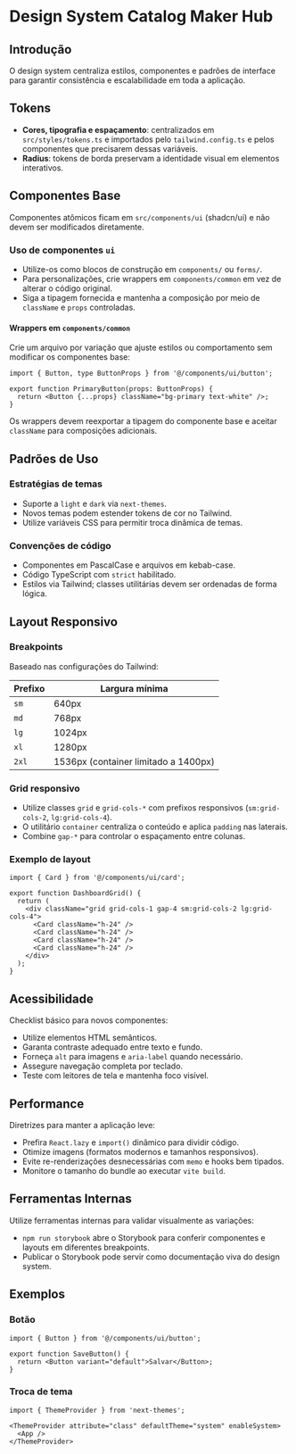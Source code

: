 # Design System Catalog Maker Hub

## Introdução
O design system centraliza estilos, componentes e padrões de interface para garantir consistência e escalabilidade em toda a aplicação.

## Tokens
- **Cores, tipografia e espaçamento**: centralizados em `src/styles/tokens.ts` e importados pelo `tailwind.config.ts` e pelos componentes que precisarem dessas variáveis.
- **Radius**: tokens de borda preservam a identidade visual em elementos interativos.

## Componentes Base
Componentes atômicos ficam em `src/components/ui` (shadcn/ui) e não devem ser modificados diretamente.

### Uso de componentes `ui`
- Utilize-os como blocos de construção em `components/` ou `forms/`.
- Para personalizações, crie wrappers em `components/common` em vez de alterar o código original.
- Siga a tipagem fornecida e mantenha a composição por meio de `className` e `props` controladas.

#### Wrappers em `components/common`
Crie um arquivo por variação que ajuste estilos ou comportamento sem modificar os componentes base:

```tsx
import { Button, type ButtonProps } from '@/components/ui/button';

export function PrimaryButton(props: ButtonProps) {
  return <Button {...props} className="bg-primary text-white" />;
}
```

Os wrappers devem reexportar a tipagem do componente base e aceitar `className` para composições adicionais.

## Padrões de Uso
### Estratégias de temas
- Suporte a `light` e `dark` via `next-themes`.
- Novos temas podem estender tokens de cor no Tailwind.
- Utilize variáveis CSS para permitir troca dinâmica de temas.

### Convenções de código
- Componentes em PascalCase e arquivos em kebab-case.
- Código TypeScript com `strict` habilitado.
- Estilos via Tailwind; classes utilitárias devem ser ordenadas de forma lógica.

## Layout Responsivo

### Breakpoints
Baseado nas configurações do Tailwind:

| Prefixo | Largura mínima |
| ------- | -------------- |
| `sm`    | 640px          |
| `md`    | 768px          |
| `lg`    | 1024px         |
| `xl`    | 1280px         |
| `2xl`   | 1536px (container limitado a 1400px) |

### Grid responsivo
- Utilize classes `grid` e `grid-cols-*` com prefixos responsivos (`sm:grid-cols-2`, `lg:grid-cols-4`).
- O utilitário `container` centraliza o conteúdo e aplica `padding` nas laterais.
- Combine `gap-*` para controlar o espaçamento entre colunas.

### Exemplo de layout
```tsx
import { Card } from '@/components/ui/card';

export function DashboardGrid() {
  return (
    <div className="grid grid-cols-1 gap-4 sm:grid-cols-2 lg:grid-cols-4">
      <Card className="h-24" />
      <Card className="h-24" />
      <Card className="h-24" />
      <Card className="h-24" />
    </div>
  );
}
```

## Acessibilidade

Checklist básico para novos componentes:
- Utilize elementos HTML semânticos.
- Garanta contraste adequado entre texto e fundo.
- Forneça `alt` para imagens e `aria-label` quando necessário.
- Assegure navegação completa por teclado.
- Teste com leitores de tela e mantenha foco visível.

## Performance

Diretrizes para manter a aplicação leve:
- Prefira `React.lazy` e `import()` dinâmico para dividir código.
- Otimize imagens (formatos modernos e tamanhos responsivos).
- Evite re-renderizações desnecessárias com `memo` e hooks bem tipados.
- Monitore o tamanho do bundle ao executar `vite build`.

## Ferramentas Internas
Utilize ferramentas internas para validar visualmente as variações:
- `npm run storybook` abre o Storybook para conferir componentes e layouts em diferentes breakpoints.
- Publicar o Storybook pode servir como documentação viva do design system.

## Exemplos
### Botão
```tsx
import { Button } from '@/components/ui/button';

export function SaveButton() {
  return <Button variant="default">Salvar</Button>;
}
```

### Troca de tema
```tsx
import { ThemeProvider } from 'next-themes';

<ThemeProvider attribute="class" defaultTheme="system" enableSystem>
  <App />
</ThemeProvider>
```

